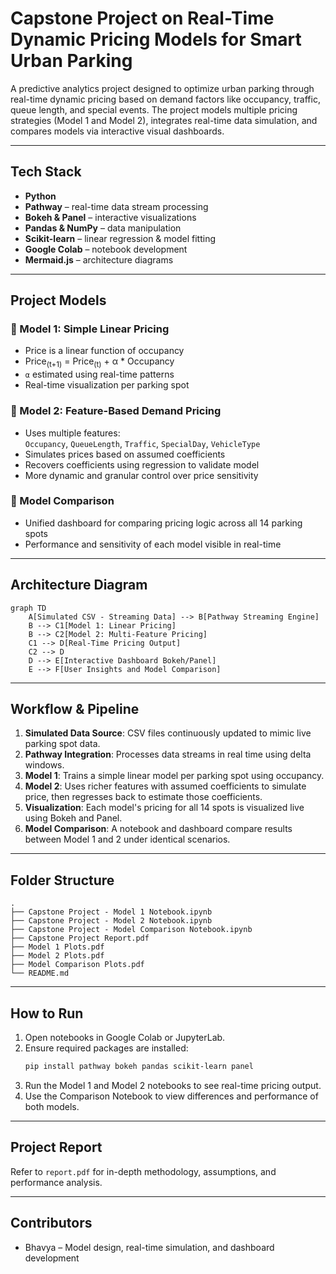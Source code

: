 
# Capstone Project on Real-Time Dynamic Pricing Models for Smart Urban Parking

A predictive analytics project designed to optimize urban parking through real-time dynamic pricing based on demand factors like occupancy, traffic, queue length, and special events. The project models multiple pricing strategies (Model 1 and Model 2), integrates real-time data simulation, and compares models via interactive visual dashboards.

---

## Tech Stack

- **Python**
- **Pathway** – real-time data stream processing
- **Bokeh & Panel** – interactive visualizations
- **Pandas & NumPy** – data manipulation
- **Scikit-learn** – linear regression & model fitting
- **Google Colab** – notebook development
- **Mermaid.js** – architecture diagrams

---

## Project Models

### 🔹 Model 1: Simple Linear Pricing
- Price is a linear function of occupancy
- Price<sub>(t+1)</sub> = Price<sub>(t)</sub> + α * Occupancy
- `α` estimated using real-time patterns 
- Real-time visualization per parking spot

### 🔹 Model 2: Feature-Based Demand Pricing
- Uses multiple features:  
  `Occupancy`, `QueueLength`, `Traffic`, `SpecialDay`, `VehicleType`
- Simulates prices based on assumed coefficients
- Recovers coefficients using regression to validate model
- More dynamic and granular control over price sensitivity

### 🔹 Model Comparison
- Unified dashboard for comparing pricing logic across all 14 parking spots
- Performance and sensitivity of each model visible in real-time

---

## Architecture Diagram

```mermaid
graph TD
    A[Simulated CSV - Streaming Data] --> B[Pathway Streaming Engine]
    B --> C1[Model 1: Linear Pricing]
    B --> C2[Model 2: Multi-Feature Pricing]
    C1 --> D[Real-Time Pricing Output]
    C2 --> D
    D --> E[Interactive Dashboard Bokeh/Panel]
    E --> F[User Insights and Model Comparison]
```

---

## Workflow & Pipeline

1. **Simulated Data Source**: CSV files continuously updated to mimic live parking spot data.
2. **Pathway Integration**: Processes data streams in real time using delta windows.
3. **Model 1**: Trains a simple linear model per parking spot using occupancy.
4. **Model 2**: Uses richer features with assumed coefficients to simulate price, then regresses back to estimate those coefficients.
5. **Visualization**: Each model's pricing for all 14 spots is visualized live using Bokeh and Panel.
6. **Model Comparison**: A notebook and dashboard compare results between Model 1 and 2 under identical scenarios.

---

## Folder Structure

```
.
├── Capstone Project - Model 1 Notebook.ipynb
├── Capstone Project - Model 2 Notebook.ipynb
├── Capstone Project - Model Comparison Notebook.ipynb
├── Capstone Project Report.pdf
├── Model 1 Plots.pdf
├── Model 2 Plots.pdf
├── Model Comparison Plots.pdf
└── README.md
```

---

## How to Run

1. Open notebooks in Google Colab or JupyterLab.
2. Ensure required packages are installed:
   ```bash
   pip install pathway bokeh pandas scikit-learn panel
   ```
3. Run the Model 1 and Model 2 notebooks to see real-time pricing output.
4. Use the Comparison Notebook to view differences and performance of both models.

---

## Project Report

Refer to `report.pdf` for in-depth methodology, assumptions, and performance analysis.

---

## Contributors

- Bhavya – Model design, real-time simulation, and dashboard development
